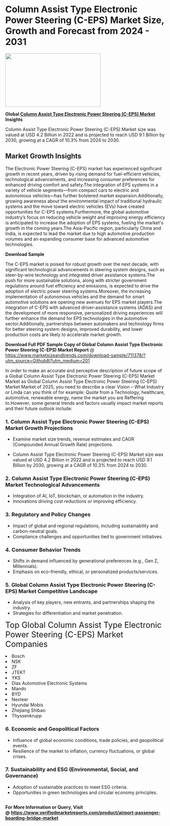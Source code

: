 <H1>Column Assist Type Electronic Power Steering (C-EPS) Market Size, Growth and Forecast from 2024 - 2031</H1><img class="aligncenter size-medium wp-image-584254" src="https://thirdeyenews.in/wp-content/uploads/2024/09/Global-Market-Research-300x168.jpeg" alt="" width="300" height="168" /><p><strong>Global&nbsp;<a href="https://www.marketsizeandtrends.com/download-sample/711378/?utm_source=Github8j?utm_medium=201">Column Assist Type Electronic Power Steering (C-EPS) Market</a> Insights</strong></p><p>Column Assist Type Electronic Power Steering (C-EPS) Market size was valued at USD 4.2 Billion in 2022 and is projected to reach USD 9.1 Billion by 2030, growing at a CAGR of 10.3% from 2024 to 2030.</p><p><h2>Market Growth Insights</h2> <p>The Electronic Power Steering (C-EPS) market has experienced significant growth in recent years, driven by rising demand for fuel-efficient vehicles, technological advancements, and increasing consumer preferences for enhanced driving comfort and safety.The integration of EPS systems in a variety of vehicle segments—from compact cars to electric and autonomous vehicles—has further bolstered market expansion.Additionally, growing awareness about the environmental impact of traditional hydraulic systems and the move toward electric vehicles (EVs) have created opportunities for C-EPS systems.Furthermore, the global automotive industry’s focus on reducing vehicle weight and improving energy efficiency is anticipated to increase the adoption of EPS systems, fueling the market's growth in the coming years.The Asia-Pacific region, particularly China and India, is expected to lead the market due to high automotive production volumes and an expanding consumer base for advanced automotive technologies.</p> <p><strong>Download Sample</strong></p> <p>The C-EPS market is poised for robust growth over the next decade, with significant technological advancements in steering system designs, such as steer-by-wire technology and integrated driver assistance systems.The push for more sustainable solutions, along with stricter government regulations around fuel efficiency and emissions, is expected to drive the adoption of electric power steering systems.Moreover, the increasing implementation of autonomous vehicles and the demand for smart automotive solutions are opening new avenues for EPS market players.The integration of C-EPS with advanced driver-assistance systems (ADAS) and the development of more responsive, personalized driving experiences will further enhance the demand for EPS technologies in the automotive sector.Additionally, partnerships between automakers and technology firms for better steering system designs, improved durability, and lower production costs are likely to accelerate market growth.</p> <p><span class=""><strong>Download Full PDF Sample Copy of Global Column Assist Type Electronic Power Steering (C-EPS) Market Report</strong> @ <a href="https://www.marketsizeandtrends.com/download-sample/711378/?utm_source=Github8j?utm_medium=201" target="_blank">https://www.marketsizeandtrends.com/download-sample/711378/?utm_source=Github8j?utm_medium=201</a></span></p><p>In order to make an accurate and perceptive description of future scope of a Global&nbsp;Column Assist Type Electronic Power Steering (C-EPS) Market Market as Global&nbsp;Column Assist Type Electronic Power Steering (C-EPS) Market Market of 2025, you need to describe a clear Vision &ndash; What Industry or Linda can you think of for example: Quote from a Technology, healthcare, automotive, renewable energy, name the market you are Reffering to.However, some general trends and factors usually impact market reports and their future outlook include:</p><h3>1.&nbsp;<strong>Column Assist Type Electronic Power Steering (C-EPS) Market Growth Projections</strong></h3><ul><li>Examine market size trends, revenue estimates and CAGR (Compounded Annual Growth Rate) projections.</li><li><p>Column Assist Type Electronic Power Steering (C-EPS) Market size was valued at USD 4.2 Billion in 2022 and is projected to reach USD 9.1 Billion by 2030, growing at a CAGR of 10.3% from 2024 to 2030.</p></li></ul><h3>2.&nbsp;<strong>Column Assist Type Electronic Power Steering (C-EPS) Market Technological Advancements</strong></h3><ul><li>Integration of AI, IoT, blockchain, or automation in the industry.</li><li>Innovations driving cost reductions or improving efficiency.</li></ul><h3>3.&nbsp;<strong>Regulatory and Policy Changes</strong></h3><ul><li>Impact of global and regional regulations, including sustainability and carbon-neutral goals.</li><li>Compliance challenges and opportunities tied to government initiatives.</li></ul><h3>4.&nbsp;<strong>Consumer Behavior Trends</strong></h3><ul><li>Shifts in demand influenced by generational preferences (e.g., Gen Z, Millennials).</li><li>Emphasis on eco-friendly, ethical, or personalized products/services.</li></ul><h3>5.&nbsp;<strong>Global Column Assist Type Electronic Power Steering (C-EPS) Market Competitive Landscape</strong></h3><ul><li>Analysis of key players, new entrants, and partnerships shaping the industry.</li><li>Strategies for differentiation and market penetration.</li></ul><p data-pm-slice="1 1 []"><span style="color: inherit; font-family: inherit; font-size: 25px;">Top Global Column Assist Type Electronic Power Steering (C-EPS) Market Companies</span></p><div class="" data-test-id=""><p><li>Bosch</li><li> NSK</li><li> ZF</li><li> JTEKT</li><li> YKS</li><li> Dias Automotive Electronic Systems</li><li> Mando</li><li> BYD</li><li> Nexteer</li><li> Hyundai Mobis</li><li> Zhejiang Shibao</li><li> Thyssenkrupp</li></p></div><h3>6.&nbsp;<strong>Economic and Geopolitical Factors</strong></h3><ul><li>Influence of global economic conditions, trade policies, and geopolitical events.</li><li>Resilience of the market to inflation, currency fluctuations, or global crises.</li></ul><h3>7.&nbsp;<strong>Sustainability and ESG (Environmental, Social, and Governance)</strong></h3><ul><li>Adoption of sustainable practices to meet ESG criteria.</li><li>Opportunities in green technologies and circular economy principles.</li></ul><h2><strong style="font-size: 14px;">For More Information or Query, Visit @&nbsp;</strong><a style="background-color: #ffffff; font-size: 14px;" href="https://www.marketsizeandtrends.com/report/column-assist-type-electronic-power-steering-c-eps-market/" target="_blank">https://www.verifiedmarketreports.com/product/airport-passenger-boarding-bridge-market</a></h2>